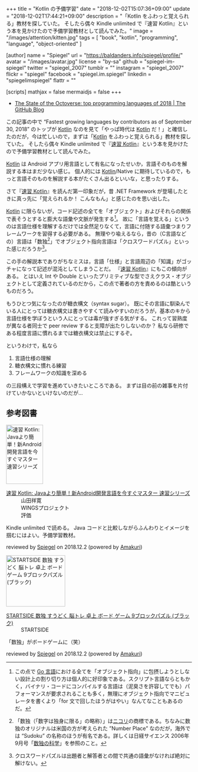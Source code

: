 +++
title = "Kotlin の予備学習"
date = "2018-12-02T15:07:36+09:00"
update = "2018-12-02T17:44:21+09:00"
description = "「Kotlin をふわっと覚えられる」教材を探していた。 そしたら偶々 Kindle unlimited で『速習 Kotlin』という本を見かけたので予備学習教材として読んでみた。"
image = "/images/attention/kitten.jpg"
tags = [ "book", "kotlin", "programming", "language", "object-oriented" ]

[author]
  name      = "Spiegel"
  url       = "https://baldanders.info/spiegel/profile/"
  avatar    = "/images/avatar.jpg"
  license   = "by-sa"
  github    = "spiegel-im-spiegel"
  twitter   = "spiegel_2007"
  tumblr    = ""
  instagram = "spiegel_2007"
  flickr    = "spiegel"
  facebook  = "spiegel.im.spiegel"
  linkedin  = "spiegelimspiegel"
  flattr    = ""

[scripts]
  mathjax = false
  mermaidjs = false
+++

- [The State of the Octoverse: top programming languages of 2018 | The GitHub Blog](https://blog.github.com/2018-11-15-state-of-the-octoverse-top-programming-languages/)

この記事の中で “Fastest growing languages by contributors as of September 30, 2018” のトップが [Kotlin] なのを見て「やっぱ時代は [Kotlin] だ！」と確信したのだが，今は忙しいので，まずは「[Kotlin] をふわっと覚えられる」教材を探していた。
そしたら偶々 Kindle unlimited で『[速習 Kotlin]』という本を見かけたので予備学習教材として読んでみた。

[Kotlin] は Android アプリ用言語として有名になったせいか，言語そのものを解説する本はまだ少ない感じ。
個人的には [Kotlin]/Native に期待しているので，もっと言語そのものを解説する本がたくさん出るといいな，と思ったりする。

さて『[速習 Kotlin]』を読んだ第一印象だが，昔 .NET Framework が登場したときに真っ先に「覚えられるか！ こんなもん」と感じたのを思い出した。

[Kotlin] に限らないが，コード記述の全てを「オブジェクト」およびそれらの関係で表そうとすると膨大な語彙や文脈が発生する[^go1]。
故に「言語を覚える」というのは言語仕様を理解するだけでは全然足りなくて，言語に付随する語彙つまりフレームワークを習得する必要がある。
無理やり喩えるなら，昔の（C言語などの）言語は「数独[^sd1]」でオブジェクト指向言語は「クロスワードパズル」といった感じだろうか[^pz1]。

[^go1]: この点で [Go 言語]における全てを「オブジェクト指向」に包摂しようとしない設計上の割り切り方は個人的に好印象である。スクリプト言語ならともかく，バイナリ・コードにコンパイルする言語は（泥臭さを許容してでも）パフォーマンスが要求されることも多く，無理にオブジェクト指向でマニピュレータを書くより「for 文で回したほうがはやい」なんてなこともあるのだ。
[^sd1]: 「数独（「数字は独身に限る」の略称）」は[ニコリ](https://www.nikoli.co.jp/)の商標である。ちなみに数独のオリジナルは米国の方が考えられた ”Number Place” なのだが，海外では “Sudoku” の名称のほうが有名である。詳しくは日経サイエンス 2006年9月号「[数独の科学](https://www.nikkei-science.net/modules/flash/index.php?id=200609_052)」を参照のこと。
[^pz1]: クロスワードパズルは出題者と解答者との間で共通の語彙がなければ絶対に解けない。

この手の解説本でありがちなミスは，言語「仕様」と言語周辺の「知識」がゴッチャになって記述が混沌としてしまうことだ。
『[速習 Kotlin]』にもこの傾向がある。
とはいえ Int や Double といったプリミティブな型でさえクラス・オブジェクトとして定義されているのだから，この点で著者の方を責めるのは酷というものだろう。

もうひとつ気になったのが糖衣構文（syntax sugar）。
既にその言語に馴染んでいる人にとっては糖衣構文は書きやすくて読みやすいのだろうが，基本のキから言語仕様を学ぼうという人にとっては毒が強すぎる気がする。
これって習熟度が異なる者同士で peer review すると支障が出たりしないのか？ 私なら研修である程度言語に慣れるまでは糖衣構文は禁止にするぞ。

というわけで，私なら

1. 言語仕様の理解
2. 糖衣構文に慣れる練習
3. フレームワークの知識を深める

の三段構えで学習を進めていきたいところである。
まずは目の前の雑事を片付けていかないといけないのだが...

[Kotlin]: https://kotlinlang.org/ "Kotlin Programming Language"
[Go 言語]: https://golang.org/ "The Go Programming Language"
[速習 Kotlin]: https://www.amazon.co.jp/exec/obidos/ASIN/B07HQMNLCV/baldandersinf-22 "Amazon.co.jp： 速習 Kotlin: Javaより簡単！新Android開発言語を今すぐマスター 速習シリーズ eBook: 山田祥寛: Kindleストア"

## 参考図書

<div class="hreview">
  <div class="photo"><a class="item url" href="https://www.amazon.co.jp/exec/obidos/ASIN/B07HQMNLCV/baldandersinf-22"><img src="https://images-fe.ssl-images-amazon.com/images/I/51opWCuz3YL._SL160_.jpg" width="100" height="160" alt="速習 Kotlin: Javaより簡単！新Android開発言語を今すぐマスター 速習シリーズ"></a></div>
  <dl class="fn">
    <dt><a href="https://www.amazon.co.jp/exec/obidos/ASIN/B07HQMNLCV/baldandersinf-22">速習 Kotlin: Javaより簡単！新Android開発言語を今すぐマスター 速習シリーズ</a></dt>
    <dd>山田祥寛</dd>
    <dd>WINGSプロジェクト</dd>
    <dd>評価&nbsp;<span class="fa-sm" style="color:goldenrod;">
      <i class="fas fa-star"></i>
      <i class="fas fa-star"></i>
      <i class="fas fa-star"></i>
      <i class="far fa-star"></i>
      <i class="far fa-star"></i>
    </span></dd>
  </dl>
  <p class="description">Kindle unlimited で読める。 Java コードと比較しながらふんわりとイメージを掴むにはよい。予備学習教材。</p>
  <p class="powered-by" >reviewed by <a href='#maker' class='reviewer'>Spiegel</a> on <abbr class="dtreviewed">2018.12.2</abbr> (powered by <a href="https://dadadadone.com/amakuri/" >Amakuri</a>)</p>
</div>

<div class="hreview">
  <div class="photo"><a class="item url" href="https://www.amazon.co.jp/exec/obidos/ASIN/B077PDFQ4S/baldandersinf-22"><img src="https://images-fe.ssl-images-amazon.com/images/I/513eTXxTlJL._SL160_.jpg" width="160" height="139" alt="STARTSIDE 数独 すうどく 脳トレ 卓上 ボード ゲーム 9ブロックパズル (ブラック)"></a></div>
  <dl class="fn">
    <dt><a href="https://www.amazon.co.jp/exec/obidos/ASIN/B077PDFQ4S/baldandersinf-22">STARTSIDE 数独 すうどく 脳トレ 卓上 ボード ゲーム 9ブロックパズル (ブラック)</a></dt>
    <dd></dd>
    <dd>STARTSIDE</dd>
  </dl>
  <p class="description">「数独」がボードゲームに（笑）</p>
  <p class="powered-by" >reviewed by <a href='#maker' class='reviewer'>Spiegel</a> on <abbr class="dtreviewed">2018.12.2</abbr> (powered by <a href="https://dadadadone.com/amakuri/" >Amakuri</a>)</p>
</div>
